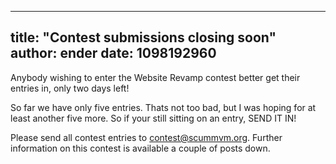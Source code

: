 
---
title: "Contest submissions closing soon"
author: ender
date: 1098192960
---

Anybody wishing to enter the Website Revamp contest better get their entries in, only two days left!

So far we have only five entries. Thats not too bad, but I was hoping for at least another five more. So if your still sitting on an entry, SEND IT IN!

Please send all contest entries to [contest@scummvm.org](mailto:contest@scummvm.org). Further information on this contest is available a couple of posts down.
